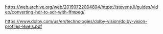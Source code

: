 https://web.archive.org/web/20190722004804/https://stevens.li/guides/video/converting-hdr-to-sdr-with-ffmpeg/

https://www.dolby.com/us/en/technologies/dolby-vision/dolby-vision-profiles-levels.pdf 

